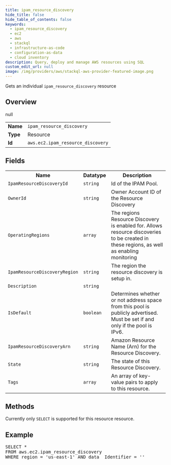 ```yaml
---
title: ipam_resource_discovery
hide_title: false
hide_table_of_contents: false
keywords:
  - ipam_resource_discovery
  - ec2
  - aws
  - stackql
  - infrastructure-as-code
  - configuration-as-data
  - cloud inventory
description: Query, deploy and manage AWS resources using SQL
custom_edit_url: null
image: /img/providers/aws/stackql-aws-provider-featured-image.png
---
```

Gets an individual <code>ipam_resource_discovery</code> resource

## Overview
<table><tbody>
<tr><td><b>Name</b></td><td><code>ipam_resource_discovery</code></td></tr>
<tr><td><b>Type</b></td><td>Resource</td></tr>
null
<tr><td><b>Id</b></td><td><code>aws.ec2.ipam_resource_discovery</code></td></tr>
</tbody></table>

## Fields
<table><tbody>
<tr><th>Name</th><th>Datatype</th><th>Description</th></tr>
<tr><td><code>IpamResourceDiscoveryId</code></td><td><code>string</code></td><td>Id of the IPAM Pool.</td></tr><tr><td><code>OwnerId</code></td><td><code>string</code></td><td>Owner Account ID of the Resource Discovery</td></tr><tr><td><code>OperatingRegions</code></td><td><code>array</code></td><td>The regions Resource Discovery is enabled for. Allows resource discoveries to be created in these regions, as well as enabling monitoring</td></tr><tr><td><code>IpamResourceDiscoveryRegion</code></td><td><code>string</code></td><td>The region the resource discovery is setup in. </td></tr><tr><td><code>Description</code></td><td><code>string</code></td><td></td></tr><tr><td><code>IsDefault</code></td><td><code>boolean</code></td><td>Determines whether or not address space from this pool is publicly advertised. Must be set if and only if the pool is IPv6.</td></tr><tr><td><code>IpamResourceDiscoveryArn</code></td><td><code>string</code></td><td>Amazon Resource Name (Arn) for the Resource Discovery.</td></tr><tr><td><code>State</code></td><td><code>string</code></td><td>The state of this Resource Discovery.</td></tr><tr><td><code>Tags</code></td><td><code>array</code></td><td>An array of key-value pairs to apply to this resource.</td></tr>
</tbody></table>

## Methods
Currently only <code>SELECT</code> is supported for this resource resource.

## Example
<pre>
SELECT * 
FROM aws.ec2.ipam_resource_discovery
WHERE region = 'us-east-1' AND data__Identifier = '<IpamResourceDiscoveryId>'
</pre>
